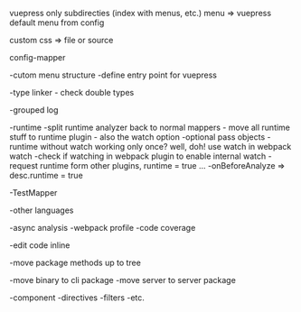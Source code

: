 

vuepress only subdirecties (index with menus, etc.)
menu => vuepress
default menu from config

custom css => file or source

config-mapper


-cutom menu structure
    -define entry point for vuepress


-type linker
    - check double types

-grouped log

-runtime
    -split runtime analyzer back to normal mappers
    - move all runtime stuff to runtime plugin
    - also the watch option
    -optional pass objects
    -runtime without watch working only once? well, doh! use watch in webpack watch
    -check if watching in webpack plugin to enable internal watch
    -request runtime form other plugins, runtime = true ...
    -onBeforeAnalyze => desc.runtime = true


-TestMapper

-other languages

-async analysis
    -webpack profile
    -code coverage

-edit code inline

-move package methods up to tree

-move binary to cli package
-move server to server package


-component
    -directives
    -filters
    -etc.
